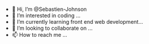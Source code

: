 - 👋 Hi, I’m @Sebastien-Johnson
- 👀 I’m interested in coding ...
- 🌱 I’m currently learning front end web development...
- 💞️ I’m looking to collaborate on ...
- 📫 How to reach me ...

<!---
Sebastien-Johnson/Sebastien-Johnson is a ✨ special ✨ repository because its `README.md` (this file) appears on your GitHub profile.
You can click the Preview link to take a look at your changes.
--->

